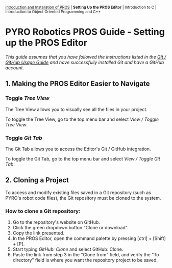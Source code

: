 <sub>[Introduction and Installation of PROS](PROS_Guide.md) | **Setting Up the PROS Editor** | Introduction to C | Introduction to Object Oriented Programming and C++

# PYRO Robotics PROS Guide - Setting up the PROS Editor

*This guide assumes that you have followed the instructions listed in the [Git / GitHub Usage Guide](docs/Git_GitHub_Usage_Guide.md) and have successfully installed Git and have a GitHub account.*

## 1. Making the PROS Editor Easier to Navigate
### Toggle *Tree View*
The Tree View allows you to visually see all the files in your project.

To toggle the Tree View, go to the top menu bar and select *View / Toggle Tree View*.

### Toggle *Git Tab*
The Git Tab allows you to access the Editor's Git / GitHub integration.

To toggle the Git Tab, go to the top menu bar and select *View / Toggle Git Tab*.

## 2. Cloning a Project
To access and modify existing files saved in a Git repository (such as PYRO's robot code files), the Git repository must be cloned to the system.

### How to clone a Git repository:
1. Go to the repository's website on GitHub.
2. Click the green dropdown button "Clone or download".
3. Copy the link presented.
4. In the PROS Editor, open the command palette by pressing [ctrl] + [Shift] + [P].
5. Start typing *GitHub: Clone* and select GitHub: Clone.
6. Paste the link from step 3 in the "Clone from" field, and verify the "To directory" field is where you want the repository project to be saved.
